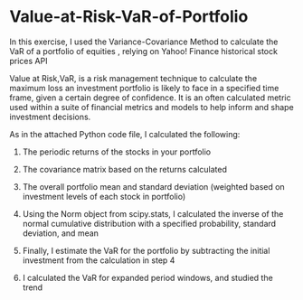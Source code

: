 # Value-at-Risk-VaR-of-Portfolio

In this exercise, I used the Variance-Covariance Method to calculate the VaR of a portfolio of equities , relying on Yahoo! Finance historical stock prices API

Value at Risk,VaR, is a risk management technique to calculate the maximum loss an investment portfolio is likely to face in a specified time frame, given a certain degree of confidence. It is an often calculated metric used within a suite of financial metrics and models to help inform and shape investment decisions.

As in the attached Python code file, I calculated the following:

1. The periodic returns of the stocks in your portfolio

2. The covariance matrix based on the returns calculated

3. The overall portfolio mean and standard deviation (weighted based on investment levels of each stock in portfolio)

4. Using the Norm object from scipy.stats, I calculated the inverse of the normal cumulative distribution with a specified probability, standard deviation, and mean

5. Finally, I estimate the VaR for the portfolio by subtracting the initial investment from the calculation in step 4

6. I calculated the VaR for expanded period windows, and studied the trend



